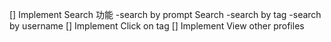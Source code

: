 [] Implement Search 功能
-search by prompt Search
-search by tag
-search by username
[] Implement Click on tag
[] Implement View other profiles
